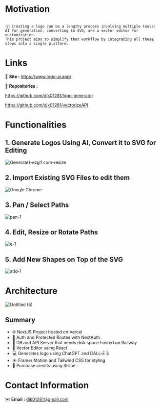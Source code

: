 # Motivation

```

☝🏻 Creating a logo can be a lengthy process involving multiple tools:
AI for generation, converting to SVG, and a vector editor for customization.
This project aims to simplify that workflow by integrating all these steps into a single platform.

```

# Links

🔗 **Site :** https://www.logo-ai.app/

🔗 **Repositories :**

https://github.com/djk01281/logo-generator

https://github.com/djk01281/vectorizeAPI

# Functionalities

## 1. Generate Logos Using AI, Convert it to SVG for Editing

![Generate1-ezgif com-resize](https://github.com/djk01281/logo-generator/assets/80507522/1d814010-38b2-4830-bb21-17f0f82e68f3)

## 2. Import Existing SVG Files to edit them

![Google Chrome](https://github.com/djk01281/logo-generator/assets/80507522/5f02a03c-8ec8-485e-8756-23e6c887559c)

## 3. Pan / Select Paths

![pan-1](https://github.com/djk01281/logo-generator/assets/80507522/d1a6eac8-8854-4e6b-885a-352e997515c6)

## 4. Edit, Resize or Rotate Paths

![e-1](https://github.com/djk01281/logo-generator/assets/80507522/b187766d-3790-4690-8852-f5039d267ca6)

## 5. Add New Shapes on Top of the SVG

![add-1](https://github.com/djk01281/logo-generator/assets/80507522/2e305998-0b3e-42eb-bab5-d16e4e544d9e)

# Architecture

![Untitled (5)](https://github.com/djk01281/logo-generator/assets/80507522/df5bffda-660c-4f9f-b919-eebcb8616e5f)

## Summary

- 🌐 NextJS Project hosted on Vercel
- 🔐 Auth and Protected Routes with NextAuth
- 🚀 DB and API Server that needs disk space hosted on Railway
- 🎨 Vector Editor using React
- 💻 Generates logo using ChatGPT and DALL-E 3
- ☀️ Framer Motion and Tailwind CSS for styling
- 🛒 Purchase credits using Stripe

# Contact Information

✉️ **Email :** djk01281@gmail.com

